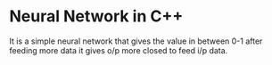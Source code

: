 # Neural Network in C++
It is a simple neural network that gives the value in between 0-1 after feeding more data it gives o/p more closed to feed i/p data.
